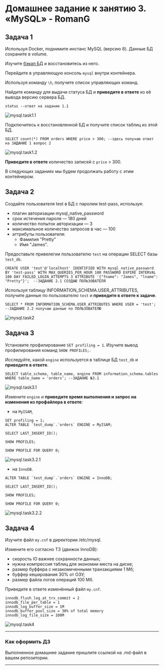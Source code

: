 # Домашнее задание к занятию 3. «MySQL» - RomanG

## Задача 1

Используя Docker, поднимите инстанс MySQL (версию 8). Данные БД сохраните в volume.

Изучите [бэкап БД](https://github.com/netology-code/virt-homeworks/tree/virt-11/06-db-03-mysql/test_data) и 
восстановитесь из него.

Перейдите в управляющую консоль `mysql` внутри контейнера.

Используя команду `\h`, получите список управляющих команд.

Найдите команду для выдачи статуса БД и **приведите в ответе** из её вывода версию сервера БД.
```
status --ответ на задание 1.1
```
![mysql.task1.1](https://github.com/RomanVol1/bd-dev-homeworks/blob/main/06-db-03-mysql/jpg/mysql.task1.1.jpg)

Подключитесь к восстановленной БД и получите список таблиц из этой БД.
```
SELECT count(*) FROM orders WHERE price > 300; --здесь получаю ответ на ЗАДАНИЕ 1 вопрос 2
```

![mysql.task1.2](https://github.com/RomanVol1/bd-dev-homeworks/blob/main/06-db-03-mysql/jpg/mysql.task1.2.jpg)

**Приведите в ответе** количество записей с `price` > 300.

В следующих заданиях мы будем продолжать работу с этим контейнером.

## Задача 2

Создайте пользователя test в БД c паролем test-pass, используя:

- плагин авторизации mysql_native_password
- срок истечения пароля — 180 дней 
- количество попыток авторизации — 3 
- максимальное количество запросов в час — 100
- аттрибуты пользователя:
    - Фамилия "Pretty"
    - Имя "James".

Предоставьте привелегии пользователю `test` на операции SELECT базы `test_db`.
```
CREATE USER 'test'@'localhost' IDENTIFIED WITH mysql_native_password BY 'test-pass' WITH MAX_QUERIES_PER_HOUR 100 PASSWORD EXPIRE INTERVAL 180 DAY FAILED_LOGIN_ATTEMPTS 3 ATTRIBUTE '{"fname": "James", "lname": "Pretty"}';  --ЗАДАНИЕ 2.1 СОЗДАЮ ПОЛЬЗОВАТЕЛЯ
```
    
Используя таблицу INFORMATION_SCHEMA.USER_ATTRIBUTES, получите данные по пользователю `test` и 
**приведите в ответе к задаче**.
```
SELECT * FROM INFORMATION_SCHEMA.USER_ATTRIBUTES WHERE USER = 'test'; --ЗАДАНИЕ 2.2 получаю данные по ПОЛЬЗОВАТЕЛЮ
```

![mysql.task2](https://github.com/RomanVol1/bd-dev-homeworks/blob/main/06-db-03-mysql/jpg/mysql.task2.jpg)

## Задача 3

Установите профилирование `SET profiling = 1`.
Изучите вывод профилирования команд `SHOW PROFILES;`.

Исследуйте, какой `engine` используется в таблице БД `test_db` и **приведите в ответе**.
```
SELECT table_schema, table_name, engine FROM information_schema.tables WHERE table_name = 'orders'; --ЗАДАНИЕ №3.1
```

![mysql.task3.1](https://github.com/RomanVol1/bd-dev-homeworks/blob/main/06-db-03-mysql/jpg/mysql.task3.1.jpg)


Измените `engine` и **приведите время выполнения и запрос на изменения из профайлера в ответе**:
- на `MyISAM`,
```
SET profiling = 1;
ALTER TABLE `test_dump`.`orders` ENGINE = MyISAM;

SELECT LAST_INSERT_ID();

SHOW PROFILES;

SHOW PROFILE FOR QUERY 0;
```

![mysql.task3.2.1](https://github.com/RomanVol1/bd-dev-homeworks/blob/main/06-db-03-mysql/jpg/mysql.task3.2.1.jpg)

- на `InnoDB`.
```
ALTER TABLE `test_dump`.`orders` ENGINE = InnoDB;

SELECT LAST_INSERT_ID();

SHOW PROFILES;

SHOW PROFILE FOR QUERY 0;
```

![mysql.task3.2.2](https://github.com/RomanVol1/bd-dev-homeworks/blob/main/06-db-03-mysql/jpg/mysql.task3.2.2.jpg)


## Задача 4 

Изучите файл `my.cnf` в директории /etc/mysql.

Измените его согласно ТЗ (движок InnoDB):

- скорость IO важнее сохранности данных;
- нужна компрессия таблиц для экономии места на диске;
- размер буффера с незакомиченными транзакциями 1 Мб;
- буффер кеширования 30% от ОЗУ;
- размер файла логов операций 100 Мб.

Приведите в ответе изменённый файл `my.cnf`.

```
innodb_flush_log_at_trx_commit = 2
innodb_file_per_table = 1
innodb_log_buffer_size = 1M
innodb_buffer_pool_size = 30% of total memory
innodb_log_file_size = 100M
```

![mysql.task4](https://github.com/RomanVol1/bd-dev-homeworks/blob/main/06-db-03-mysql/jpg/mysql.task4.jpg)


---

### Как оформить ДЗ

Выполненное домашнее задание пришлите ссылкой на .md-файл в вашем репозитории.

---

